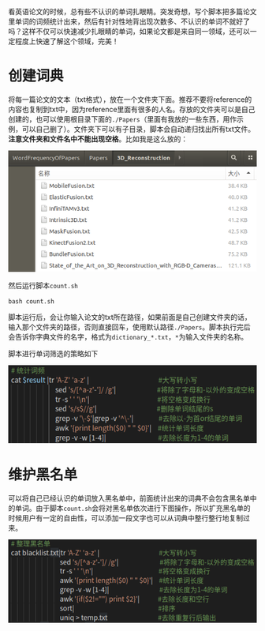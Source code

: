 看英语论文的时候，总有些不认识的单词扎眼睛。突发奇想，写个脚本把多篇论文里单词的词频统计出来，然后有针对性地背出现次数多、不认识的单词不就好了吗？这样不仅可以快速减少扎眼睛的单词，如果论文都是来自同一领域，还可以一定程度上快速了解这个领域，完美！



# 创建词典

将每一篇论文的文本（txt格式），放在一个文件夹下面。推荐不要将reference的内容也复制到txt中，因为reference里面有很多的人名。存放的文件夹可以是自己创建的，也可以使用根目录下面的`./Papers`（里面有我放的一些东西，用作示例，可以自己删了）。文件夹下可以有子目录，脚本会自动递归找出所有txt文件。**注意文件夹和文件名中不能出现空格**。比如我是这么放的：

![image-20200917142848478](images/image-20200917142848478.png)

然后运行脚本`count.sh`

```shell
bash count.sh
```

脚本运行后，会让你输入论文的txt所在路径，如果前面是自己创建文件夹的话，输入那个文件夹的路径，否则直接回车，使用默认路径`./Papers`。脚本执行完后会告诉你字典文件的名字，格式为`dictionary_*.txt`，`*`为输入文件夹的名称。

脚本进行单词筛选的策略如下

![image-20200917144539168](images/image-20200917144539168.png)

# 维护黑名单

可以将自己已经认识的单词放入黑名单中，前面统计出来的词典不会包含黑名单中的单词。由于脚本`count.sh`会将对黑名单依次进行下图操作，所以扩充黑名单的时候用户有一定的自由性，可以添加一段文字也可以从词典中整行整行地复制过来。

![image-20200917144246366](images/image-20200917144246366.png)

